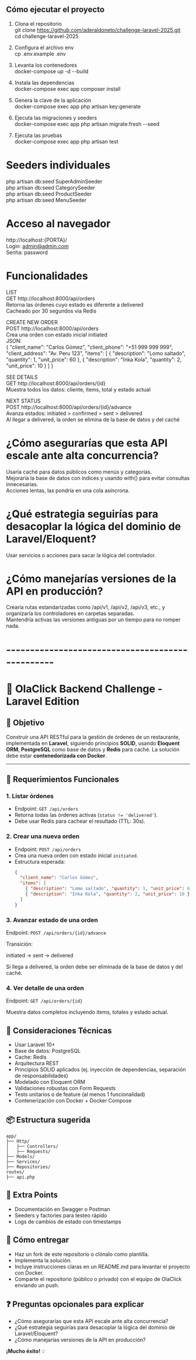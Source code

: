 ## Cómo ejecutar el proyecto

1. Clona el repositorio  
  git clone https://github.com/aderaldoneto/challenge-laravel-2025.git  
  cd challenge-laravel-2025  

2. Configura el archivo env  
  cp .env.example .env  

3. Levanta los contenedores  
  docker-compose up -d --build  

4. Instala las dependencias  
  docker-compose exec app composer install  

5. Genera la clave de la aplicación  
  docker-compose exec app php artisan key:generate  

6. Ejecuta las migraciones y seeders  
  docker-compose exec app php artisan migrate:fresh --seed  

7. Ejecuta las pruebas  
  docker-compose exec app php artisan test  


# Seeders individuales  
php artisan db:seed SuperAdminSeeder  
php artisan db:seed CategorySeeder  
php artisan db:seed ProductSeeder  
php artisan db:seed MenuSeeder  


# Acceso al navegador    
http://localhost:{PORTA}/  
Login: admin@admin.com  
Senha: password  


# Funcionalidades   
LIST  
GET http://localhost:8000/api/orders   
Retorna las órdenes cuyo estado es diferente a delivered  
Cacheado por 30 segundos via Redis  

CREATE NEW ORDER  
POST http://localhost:8000/api/orders   
Crea una orden con estado inicial initiated  
JSON:  
{
  "client_name": "Carlos Gómez",
	"client_phone": "+51 999 999 999",
  "client_address": "Av. Peru 123",
  "items": [
    { "description": "Lomo saltado", "quantity": 1, "unit_price": 60 },
    { "description": "Inka Kola", "quantity": 2, "unit_price": 10 }
  ]
}  

SEE DETAILS  
GET http://localhost:8000/api/orders/{id}   
Muestra todos los datos: cliente, ítems, total y estado actual  

NEXT STATUS  
POST http://localhost:8000/api/orders/{id}/advance   
Avanza estados: initiated > confirmed > sent > delivered  
Al llegar a delivered, la orden se elimina de la base de datos y del caché  


# ¿Cómo asegurarías que esta API escale ante alta concurrencia?  
Usaría caché para datos públicos como menús y categorías.  
Mejoraría la base de datos con índices y usando with() para evitar consultas innecesarias.  
Acciones lentas, las pondría en una cola asíncrona.  

# ¿Qué estrategia seguirías para desacoplar la lógica del dominio de Laravel/Eloquent?  
Usar servicios o acciones para sacar la lógica del controlador.  
 

# ¿Cómo manejarías versiones de la API en producción?  
Crearía rutas estandarizadas como /api/v1, /api/v2, /api/v3, etc., y organizaría los controladores en carpetas separadas.  
Mantendría activas las versiones antiguas por un tiempo para no romper nada.  

# ------------------------------------------------


# 🧪 OlaClick Backend Challenge - Laravel Edition

## 🎯 Objetivo

Construir una API RESTful para la gestión de órdenes de un restaurante, implementada en **Laravel**, siguiendo principios **SOLID**, usando **Eloquent ORM**, **PostgreSQL** como base de datos y **Redis** para caché. La solución debe estar **contenedorizada con Docker**.

---

## 📌 Requerimientos Funcionales

### 1. Listar órdenes
- Endpoint: `GET /api/orders`
- Retorna todas las órdenes activas (`status != 'delivered'`).
- Debe usar Redis para cachear el resultado (TTL: 30s).

### 2. Crear una nueva orden
- Endpoint: `POST /api/orders`
- Crea una nueva orden con estado inicial `initiated`.
- Estructura esperada:
  ```json
  {
    "client_name": "Carlos Gómez",
    "items": [
      { "description": "Lomo saltado", "quantity": 1, "unit_price": 60 },
      { "description": "Inka Kola", "quantity": 2, "unit_price": 10 }
    ]
  }

### 3. Avanzar estado de una orden
Endpoint: `POST /api/orders/{id}/advance`

Transición:

initiated → sent → delivered

Si llega a delivered, la orden debe ser eliminada de la base de datos y del caché.

### 4. Ver detalle de una orden
Endpoint: `GET /api/orders/{id}`

Muestra datos completos incluyendo items, totales y estado actual.

## 🧱 Consideraciones Técnicas
- Usar Laravel 10+
- Base de datos: PostgreSQL
- Cache: Redis
- Arquitectura REST
- Principios SOLID aplicados (ej. inyección de dependencias, separación de responsabilidades)
- Modelado con Eloquent ORM
- Validaciones robustas con Form Requests
- Tests unitarios o de feature (al menos 1 funcionalidad)
- Contenerización con Docker + Docker Compose

## 📦 Estructura sugerida
```
app/
├── Http/
│   ├── Controllers/
│   ├── Requests/
├── Models/
├── Services/
├── Repositories/
routes/
├── api.php
```

## 🧪 Extra Points
- Documentación en Swagger o Postman
- Seeders y factories para testeo rápido
- Logs de cambios de estado con timestamps

## 🚀 Cómo entregar
- Haz un fork de este repositorio o clónalo como plantilla.
- Implementa la solución.
- Incluye instrucciones claras en un README.md para levantar el proyecto con Docker.
- Comparte el repositorio (público o privado) con el equipo de OlaClick enviando un push.

## ❓ Preguntas opcionales para explicar
- ¿Cómo asegurarías que esta API escale ante alta concurrencia?
- ¿Qué estrategia seguirías para desacoplar la lógica del dominio de Laravel/Eloquent?
- ¿Cómo manejarías versiones de la API en producción?

**¡Mucho éxito!** 💡